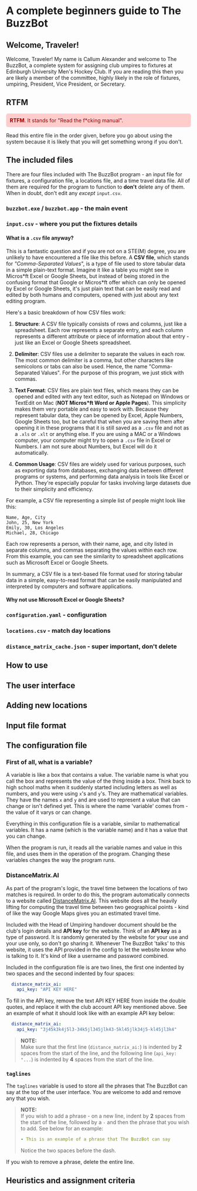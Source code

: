 
# A complete beginners guide to The BuzzBot 

## Welcome, Traveler!

Welcome, Traveler! My name is Callum Alexander and welcome to The BuzzBot, a complete 
system for assigning club umpires to fixtures at Edinburgh University Men's Hockey Club. 
If you are reading this then you are likely a member of the committee, highly likely in 
the role of fixtures, umpiring, President, Vice President, or Secretary.



## RTFM

<div style="background-color: #ffcccc; color: #990000; padding: 10px; border-radius: 5px;">
<b>RTFM</b>. It stands for "Read the f*cking manual". 
</div>


Read this entire file in the order given, before you go about using the system because 
it is likely that you will get something wrong if you don't.

## The included files

There are four files included with The BuzzBot program - an input file for fixtures, a
configuration file, a locations file, and a time travel data file. All of them are required
for the program to function to **don't** delete any of them. When in doubt, don't edit any
*except* `input.csv`.

### `buzzbot.exe` / `buzzbot.app` - the main event

### `input.csv` - where you put the fixtures details

#### What is a `.csv` file anyway?

This is a fantastic question and if you are not on a STE(M) degree, you are unlikely to have encountered 
a file like this before. A __CSV file__, which stands for _"Comma-Separated Values_", is a type 
of file used to store tabular data in a simple plain-text format. Imagine it like a table 
you might see in Micros*ft Excel or Google Sheets, but instead of being stored in the confusing format
that Google or Micros\*ft offer which can only be opened by Excel or Google Sheets, 
it's just plain text that can be easily read and edited by both humans and computers, opened
with just about any text editing program.

Here's a basic breakdown of how CSV files work:

1. **Structure**: A CSV file typically consists of rows and columns, just like a spreadsheet. 
Each row represents a separate entry, and each column represents a different attribute or 
piece of information about that entry - just like an Excel or Google Sheets spreadsheet.

2. **Delimiter**: CSV files use a delimiter to separate the values in each row. The most 
common delimiter is a comma, but other characters like semicolons or tabs can also be used. 
Hence, the name "Comma-Separated Values". For the purpose of this program, we just stick with commas.

3. **Text Format**: CSV files are plain text files, which means they can be opened and edited
with any text editor, such as Notepad on Windows or TextEdit on Mac (**NOT Micros*ft Word or 
Apple Pages**). This simplicity makes them very portable and easy to work with. Because they
represent tabular data, they can be opened by Excel, Apple Numbers, Google Sheets too, but be careful that
when you are saving them after opening it in these programs that it is still saved as a 
`.csv` file and not as a `.xls` or `.xlt` or anything else. If you are using a MAC or a Windows computer, your computer
might try to open a `.csv` file in Excel or Numbers. I am not sure about Numbers, but Excel will do it automatically.

4. **Common Usage**: CSV files are widely used for various purposes, such as exporting data 
from databases, exchanging data between different programs or systems, and performing data 
analysis in tools like Excel or Python. They're especially popular for tasks involving large 
datasets due to their simplicity and efficiency.

For example, a CSV file representing a simple list of people might look like this:

```
Name, Age, City
John, 25, New York
Emily, 30, Los Angeles
Michael, 28, Chicago
```

Each row represents a person, with their name, age, and city listed in separate columns,
and commas separating the values within each row. From this example, you can see the similarity 
to spreadsheet applications such as Microsoft Excel or Google Sheets.

In summary, a CSV file is a text-based file format used for storing tabular data in a simple, 
easy-to-read format that can be easily manipulated and interpreted by computers and software 
applications.

#### Why not use Microsoft Excel or Google Sheets?


### `configuration.yaml` - configuration

### `locations.csv` - match day locations

### `distance_matrix_cache.json` - super important, don't delete

## How to use

## The user interface

## Adding new locations

## Input file format

## The configuration file

### First of all, what is a **variable**?

A variable is like a box that contains a value. The variable name is what you call the box
and represents the value of the thing inside a box. Think back to high school maths when
it suddenly started including letters as well as numbers, and you were using `x`'s and `y`'s.
They are mathematical variables. They have the names `x` and `y` and are used to represent
a value that can change or isn't defined yet. This is where the name 'variable' comes
from - the value of it varys or can change.

Everything in this configuration file is a variable, similar to mathematical variables.
It has a name (which is the variable name) and it has a value that you can change. 

When the program is run, it reads all the variable names and value in this file, and uses
them in the operation of the program. Changing these variables changes the way the program
runs.

### DistanceMatrix.AI

As part of the program's logic, the travel time between the locations of two matches
is required. In order to do this, the program automatically connects to a website
called [DistanceMatrix.AI](http://www.distancematrix.ai). This website does all the
heavily lifting for computing the travel time between two geographical points - kind 
of like the way Google Maps gives you an estimated travel time. 

Included with the Head of Umpiring handover document should be the club's login details and 
**API key** for the website. Think of an **API key** as a type of password. It is 
randomly generated by the website for your use and your use only, so don't go sharing it.
Whenever The BuzzBot 'talks' to this website, it uses the API provided in the config
to let the website know who is talking to it. It's kind of like a username and password
combined.

Included in the configuration file is are two lines, the first one indented by two spaces
and the second indented by four spaces:

```yaml
  distance_matrix_ai:
    api_key: "API KEY HERE"
```
To fill in the API key, remove the text API KEY HERE from inside the double quotes, and 
replace it with the club account API key mentioned above. See an example of what it
should look like with an example API key below:

```yaml
  distance_matrix_ai:
    api_key: "3j45k3k4j5l3-34k5jl345jlk43-5kl45jlk34j5-kl45jl3k4"
```
> **NOTE:**<br>
> Make sure that the first line (`distance_matrix_ai:`) is indented by **2** spaces
> from the start of the line, and the following line (`api_key: "...`) is indented 
> by **4** spaces from the start of the line.

### `taglines`

The `taglines` variable is used to store all the phrases that The BuzzBot can say at the 
top of the user interface. You are welcome to add and remove any that you wish.

> **NOTE:**<br>
> If you wish to add a phrase - on a new line, indent by **2** spaces from the start of
> the line, followed by a `-` and then the phrase that you wish to add. See below for an
> example:
> ```yaml 
> - This is an example of a phrase that The BuzzBot can say
> ```
> Notice the two spaces before the dash.

If you wish to remove a phrase, delete the entire line.


## Heuristics and assignment criteria 
